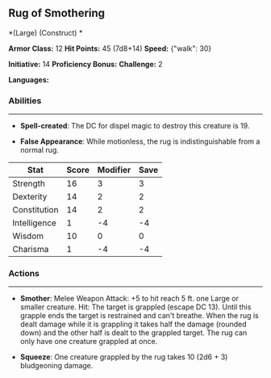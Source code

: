 ## Rug of Smothering
*(Large) (Construct) *

**Armor Class:** 12
**Hit Points:** 45 (7d8+14)
**Speed:** {"walk": 30}

**Initiative:** 14
**Proficiency Bonus:**
**Challenge:** 2

**Languages:** 

### Abilities
 --- 
- **Spell-created**: The DC for dispel magic to destroy this creature is 19.

- **False Appearance**: While motionless, the rug is indistinguishable from a normal rug.



| Stat | Score | Modifier | Save |
| ---- | ---- | ---- | ---- |
| Strength | 16 | 3 | 3 |
| Dexterity | 14 | 2 | 2 |
| Constitution | 14 | 2 | 2 |
| Intelligence | 1 | -4 | -4 |
| Wisdom | 10 | 0 | 0 |
| Charisma | 1 | -4 | -4 |

### Actions
 --- 
- **Smother**: Melee Weapon Attack: +5 to hit  reach 5 ft.  one Large or smaller creature. Hit: The target is grappled (escape DC 13). Until this grapple ends  the target is restrained and can't breathe. When the rug is dealt damage while it is grappling  it takes half the damage (rounded down) and the other half is dealt to the grappled target. The rug can only have one creature grappled at once.

- **Squeeze**: One creature grappled by the rug takes 10 (2d6 + 3) bludgeoning damage.

